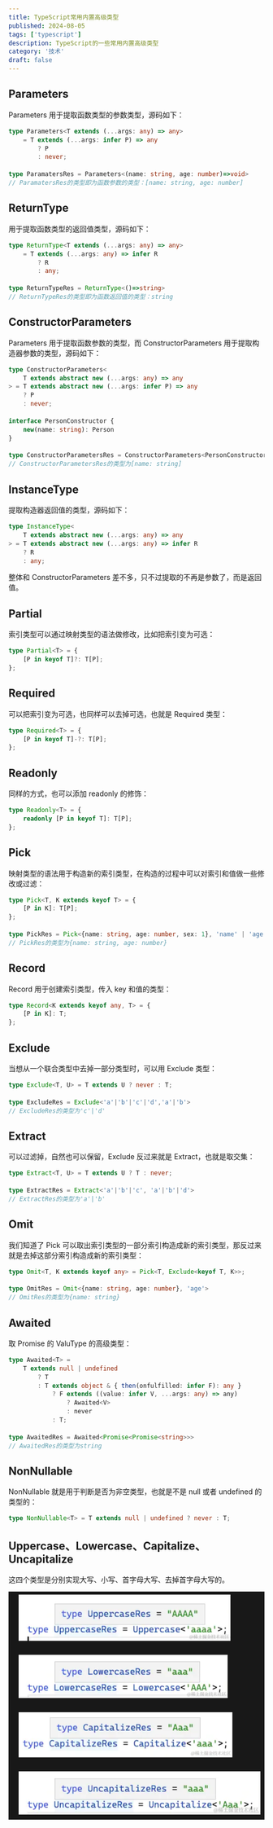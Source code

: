 ```yaml
---
title: TypeScript常用内置高级类型
published: 2024-08-05
tags: ['typescript']
description: TypeScript的一些常用内置高级类型
category: '技术'
draft: false 
---
```


## Parameters

Parameters 用于提取函数类型的参数类型，源码如下：

```typescript
type Parameters<T extends (...args: any) => any> 
    = T extends (...args: infer P) => any 
        ? P 
        : never;

type ParamatersRes = Parameters<(name: string, age: number)=>void>
// ParamatersRes的类型即为函数参数的类型：[name: string, age: number]
```

## ReturnType

用于提取函数类型的返回值类型，源码如下：

```typescript
type ReturnType<T extends (...args: any) => any> 
    = T extends (...args: any) => infer R 
        ? R 
        : any;

type ReturnTypeRes = ReturnType<()=>string>
// ReturnTypeRes的类型即为函数返回值的类型：string
```

## ConstructorParameters

Parameters 用于提取函数参数的类型，而 ConstructorParameters 用于提取构造器参数的类型，源码如下：

```typescript
type ConstructorParameters<
    T extends abstract new (...args: any) => any
> = T extends abstract new (...args: infer P) => any 
    ? P 
    : never;

interface PersonConstructor {
    new(name: string): Person
}

type ConstructorParametersRes = ConstructorParameters<PersonConstructor>
// ConstructorParametersRes的类型为[name: string]
```

## InstanceType

提取构造器返回值的类型，源码如下：

```typescript
type InstanceType<
    T extends abstract new (...args: any) => any
> = T extends abstract new (...args: any) => infer R 
    ? R 
    : any;
```

整体和 ConstructorParameters 差不多，只不过提取的不再是参数了，而是返回值。

## Partial

索引类型可以通过映射类型的语法做修改，比如把索引变为可选：

```typescript
type Partial<T> = {
    [P in keyof T]?: T[P];
};
```

## Required

可以把索引变为可选，也同样可以去掉可选，也就是 Required 类型：

```typescript
type Required<T> = {
    [P in keyof T]-?: T[P];
};
```

## Readonly

同样的方式，也可以添加 readonly 的修饰：

```typescript
type Readonly<T> = {
    readonly [P in keyof T]: T[P];
};
```

## Pick

映射类型的语法用于构造新的索引类型，在构造的过程中可以对索引和值做一些修改或过滤：

```typescript
type Pick<T, K extends keyof T> = {
    [P in K]: T[P];
};

type PickRes = Pick<{name: string, age: number, sex: 1}, 'name' | 'age'>
// PickRes的类型为{name: string, age: number}
```

## Record

Record 用于创建索引类型，传入 key 和值的类型：

```typescript
type Record<K extends keyof any, T> = {
    [P in K]: T;
};
```

## Exclude

当想从一个联合类型中去掉一部分类型时，可以用 Exclude 类型：

```typescript
type Exclude<T, U> = T extends U ? never : T;

type ExcludeRes = Exclude<'a'|'b'|'c'|'d','a'|'b'>
// ExcludeRes的类型为'c'|'d'
```

## Extract

可以过滤掉，自然也可以保留，Exclude 反过来就是 Extract，也就是取交集：

```typescript
type Extract<T, U> = T extends U ? T : never;

type ExtractRes = Extract<'a'|'b'|'c', 'a'|'b'|'d'>
// ExtractRes的类型为'a'|'b'
```

## Omit

我们知道了 Pick 可以取出索引类型的一部分索引构造成新的索引类型，那反过来就是去掉这部分索引构造成新的索引类型：

```typescript
type Omit<T, K extends keyof any> = Pick<T, Exclude<keyof T, K>>;

type OmitRes = Omit<{name: string, age: number}, 'age'>
// OmitRes的类型为{name: string}
```

## Awaited

取 Promise 的 ValuType 的高级类型：

```typescript
type Awaited<T> =
    T extends null | undefined
        ? T 
        : T extends object & { then(onfulfilled: infer F): any }
            ? F extends ((value: infer V, ...args: any) => any)
                ? Awaited<V>
                : never 
            : T;

type AwaitedRes = Awaited<Promise<Promise<string>>>
// AwaitedRes的类型为string
```

## NonNullable

NonNullable 就是用于判断是否为非空类型，也就是不是 null 或者 undefined 的类型的：

```typescript
type NonNullable<T> = T extends null | undefined ? never : T;
```

## Uppercase、Lowercase、Capitalize、Uncapitalize

这四个类型是分别实现大写、小写、首字母大写、去掉首字母大写的。

![image-20240805111024813](https://raw.githubusercontent.com/RZDCXZ/blog-img/main/2024/08/05/20240805111032.png)

## 